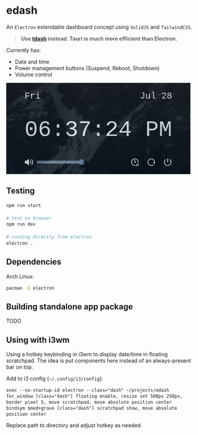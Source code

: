 # edash

An `Electron` extendable dashboard concept using `SolidJS` and `TailwindCSS`.

> **Use [tdash](https://github.com/mageic-dev/edash) instead. Tauri is much more efficient than Electron.**

Currently has:

- Date and time
- Power management buttons (Suspend, Reboot, Shutdown)
- Volume control

![screenshot](screenshot.png)

## Testing

```sh
npm run start

# test on browser
npm run dev

# running directly from electron
electron .
```

## Dependencies

Arch Linux:

```sh
pacman -S electron
```

## Building standalone app package

TODO

## Using with i3wm

Using a hotkey keybinding in i3wm to display date/time in floating scratchpad. The idea is put components here instead of an always-present bar on top.

Add to i3 config (`~/.config/i3/config`):

```
exec --no-startup-id electron --class="dash" ~/projects/edash
for_window [class="dash"] floating enable, resize set 500px 250px, border pixel 5, move scratchpad, move absolute position center
bindsym $mod+grave [class="dash"] scratchpad show, move absolute position center
```

Replace path to directory and adjust hotkey as needed.
